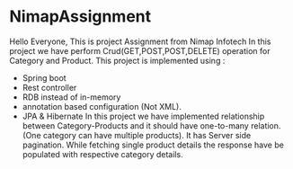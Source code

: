 # NimapAssignment

Hello Everyone, 
This is project  Assignment from Nimap Infotech
In this project we have perform Crud(GET,POST,POST,DELETE) operation for Category and Product.
This project is implemented using :
- Spring boot
- Rest controller
- RDB instead of in-memory
- annotation based configuration (Not XML).
- JPA & Hibernate
In this project we have implemented relationship between Category-Products and it should have one-to-many relation. (One category can have multiple products).
It has Server side pagination.
While fetching single product details the response have be populated with respective category details.
